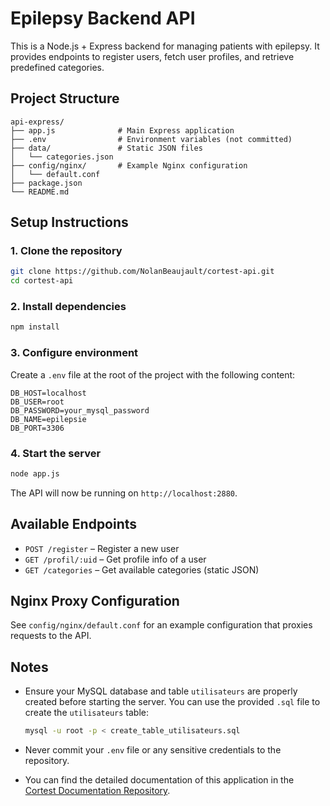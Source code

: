 # Epilepsy Backend API

This is a Node.js + Express backend for managing patients with epilepsy. It provides endpoints to register users, fetch user profiles, and retrieve predefined categories.

## Project Structure

```
api-express/
├── app.js              # Main Express application
├── .env                # Environment variables (not committed)
├── data/               # Static JSON files
│   └── categories.json
├── config/nginx/       # Example Nginx configuration
│   └── default.conf
├── package.json
└── README.md
```

## Setup Instructions

### 1. Clone the repository

```bash
git clone https://github.com/NolanBeaujault/cortest-api.git
cd cortest-api
```

### 2. Install dependencies

```bash
npm install
```

### 3. Configure environment

Create a `.env` file at the root of the project with the following content:

```
DB_HOST=localhost
DB_USER=root
DB_PASSWORD=your_mysql_password
DB_NAME=epilepsie
DB_PORT=3306
```

### 4. Start the server

```bash
node app.js
```

The API will now be running on `http://localhost:2880`.

## Available Endpoints

* `POST /register` – Register a new user
* `GET /profil/:uid` – Get profile info of a user
* `GET /categories` – Get available categories (static JSON)

## Nginx Proxy Configuration

See `config/nginx/default.conf` for an example configuration that proxies requests to the API.

## Notes

* Ensure your MySQL database and table `utilisateurs` are properly created before starting the server. You can use the provided `.sql` file to create the `utilisateurs` table:

  ```bash
  mysql -u root -p < create_table_utilisateurs.sql
  ```

* Never commit your `.env` file or any sensitive credentials to the repository.

* You can find the detailed documentation of this application in the [Cortest Documentation Repository](https://github.com/NolanBeaujault/cortest-docs).
